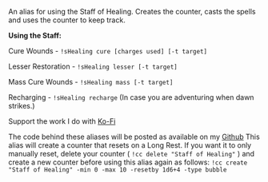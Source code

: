 An alias for using the Staff of Healing.  Creates the counter, casts the spells and uses the counter to keep track.
 
__Using the Staff:__
 
Cure Wounds - `!sHealing cure [charges used] [-t target]`
 
Lesser Restoration - `!sHealing lesser [-t target]`
 
Mass Cure Wounds - `!sHealing mass [-t target]`
 
Recharging - `!sHealing recharge` (In case you are adventuring when dawn strikes.)
 
 
Support the work I do with [Ko-Fi](https://ko-fi.com/thereverendb)
 
The code behind these aliases will be posted as available on my  [Github](https://github.com/TheReverendB/avrae-aliases)
This alias will create a counter that resets on a Long Rest.  If you want it to only manually reset, delete your counter ( `!cc delete "Staff of Healing"` ) and create a new counter before using this alias again as follows: `!cc create "Staff of Healing" -min 0 -max 10 -resetby 1d6+4 -type bubble`